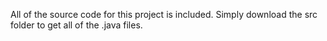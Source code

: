 All of the source code for this project is included. Simply download the src folder to get all of the .java files.